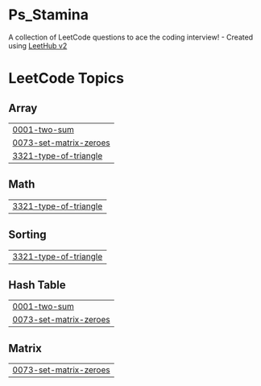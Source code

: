 # Ps_Stamina
A collection of LeetCode questions to ace the coding interview! - Created using [LeetHub v2](https://github.com/arunbhardwaj/LeetHub-2.0)

<!---LeetCode Topics Start-->
# LeetCode Topics
## Array
|  |
| ------- |
| [0001-two-sum](https://github.com/Muawia24/Ps_Stamina/tree/master/0001-two-sum) |
| [0073-set-matrix-zeroes](https://github.com/Muawia24/Ps_Stamina/tree/master/0073-set-matrix-zeroes) |
| [3321-type-of-triangle](https://github.com/Muawia24/Ps_Stamina/tree/master/3321-type-of-triangle) |
## Math
|  |
| ------- |
| [3321-type-of-triangle](https://github.com/Muawia24/Ps_Stamina/tree/master/3321-type-of-triangle) |
## Sorting
|  |
| ------- |
| [3321-type-of-triangle](https://github.com/Muawia24/Ps_Stamina/tree/master/3321-type-of-triangle) |
## Hash Table
|  |
| ------- |
| [0001-two-sum](https://github.com/Muawia24/Ps_Stamina/tree/master/0001-two-sum) |
| [0073-set-matrix-zeroes](https://github.com/Muawia24/Ps_Stamina/tree/master/0073-set-matrix-zeroes) |
## Matrix
|  |
| ------- |
| [0073-set-matrix-zeroes](https://github.com/Muawia24/Ps_Stamina/tree/master/0073-set-matrix-zeroes) |
<!---LeetCode Topics End-->